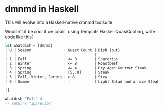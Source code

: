 # dmnmd in Haskell

This will evolve into a Haskell-native dmnmd toolsuite.

Wouldn't it be cool if we could, using Template Haskell QuasiQuoting, write code like this?

``` haskell
let whatdish = [dmnmd|
| U | Season               | Guest Count | Dish (out)                   | # Annotation  |
|---|----------------------|-------------|------------------------------|---------------|
| 1 | Fall                 | <= 8        | Spareribs                    |               |
| 2 | Winter               | <= 8        | Roastbeef                    |               |
| 3 | Spring               | <= 4        | Dry Aged Gourmet Steak       |               |
| 4 | Spring               | [5..8]      | Steak                        |               |
| 5 | Fall, Winter, Spring | > 8         | Stew                         |               |
| 6 | Summer               | -           | Light Salad and a nice Steak | Hey, why not? |

|]

whatdish "Fall" 4
-- returns "Spareribs"
```

